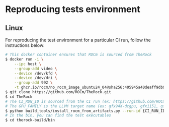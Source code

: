 # Reproducing tests environment

## Linux

For reproducing the test environment for a particular CI run, follow the instructions below:

```bash
# This docker container ensures that ROCm is sourced from TheRock
$ docker run -i \
    --ipc host \
    --group-add video \
    --device /dev/kfd \
    --device /dev/dri \
    --group-add 992 \
    -t ghcr.io/rocm/no_rocm_image_ubuntu24_04@sha256:405945a40deaff9db90b9839c0f41d4cba4a383c1a7459b28627047bf6302a26 /bin/bash
$ git clone https://github.com/ROCm/TheRock.git
$ cd TheRock
# The CI_RUN_ID is sourced from the CI run (ex: https://github.com/ROCm/TheRock/actions/runs/16948046392 -> CI_RUN_ID = 16948046392)
# The GPU_FAMILY is the LLVM target name (ex: gfx94X-dcgpu, gfx1151, gfx110X-dgpu)
$ python build_tools/install_rocm_from_artifacts.py --run-id {CI_RUN_ID} --amdgpu-family {GPU_FAMILY} --tests
# In the bin, you can find the test executables
$ cd therock-build/bin
```
